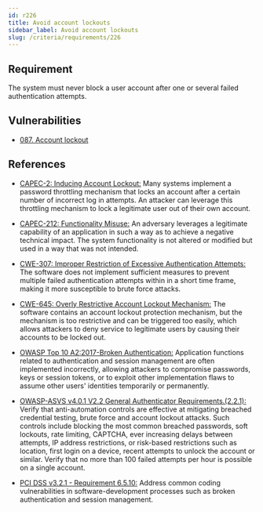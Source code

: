 ```yaml
---
id: r226
title: Avoid account lockouts
sidebar_label: Avoid account lockouts
slug: /criteria/requirements/226
---
```


## Requirement

The system must never block a user account
after one or several failed authentication attempts.

## Vulnerabilities

- [087. Account lockout](/criteria/vulnerabilities/087)

## References

- [CAPEC-2: Inducing Account Lockout:](http://capec.mitre.org/data/definitions/2.html)
Many systems implement a password throttling mechanism
that locks an account after a certain number
of incorrect log in attempts.
An attacker can leverage this throttling mechanism
to lock a legitimate user
out of their own account.

- [CAPEC-212: Functionality Misuse:](http://capec.mitre.org/data/definitions/212.html)
An adversary leverages a legitimate capability
of an application in such a way
as to achieve a negative technical impact.
The system functionality
is not altered
or modified but used in a way
that was not intended.

- [CWE-307: Improper Restriction of Excessive Authentication Attempts:](https://cwe.mitre.org/data/definitions/307.html)
The software does not implement sufficient measures
to prevent multiple failed authentication attempts
within in a short time frame,
making it more susceptible
to brute force attacks.

- [CWE-645: Overly Restrictive Account Lockout Mechanism:](https://cwe.mitre.org/data/definitions/645.html)
The software contains an account lockout
protection mechanism,
but the mechanism is too restrictive
and can be triggered too easily,
which allows attackers to deny service
to legitimate users by causing their
accounts to be locked out.

- [OWASP Top 10 A2:2017-Broken Authentication:](https://owasp.org/www-project-top-ten/OWASP_Top_Ten_2017/Top_10-2017_A2-Broken_Authentication)
Application functions related to authentication
and session management
are often implemented incorrectly,
allowing attackers to compromise passwords, keys
or session tokens,
or to exploit other implementation flaws
to assume other users' identities
temporarily or permanently.

- [OWASP-ASVS v4.0.1 V2.2 General Authenticator Requirements.(2.2.1):](https://owasp.org/www-pdf-archive/OWASP_Application_Security_Verification_Standard_4.0-en.pdf)
Verify that anti-automation controls
are effective at mitigating breached
credential testing, brute force
and account lockout attacks.
Such controls include blocking
the most common breached passwords,
soft lockouts, rate limiting, CAPTCHA,
ever increasing delays between attempts,
IP address restrictions,
or risk-based restrictions
such as location, first login on a device,
recent attempts to unlock the account
or similar.
Verify that no more than 100 failed attempts per hour
is possible on a single account.

- [PCI DSS v3.2.1 - Requirement 6.5.10:](https://www.pcisecuritystandards.org/documents/PCI_DSS_v3-2-1.pdf)
Address common coding vulnerabilities
in software-development processes such as
broken authentication and session management.
